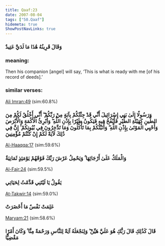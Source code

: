 ```yaml
---
title: Qaaf:23
date: 2007-08-04
tags: ["50.Qaaf"]
hidemeta: true 
ShowPostNavLinks: true 
---
```

### وَقَالَ قَرِينُهُ هَٰذَا مَا لَدَيَّ عَتِيدٌ
### meaning: 
Then his companion [angel] will say, ‘This is what is ready with me [of his record of deeds].’
### similar verses: 

[Ali Imran:49](/3/49) (sim:60.8%)

### وَرَسُولًا إِلَىٰ بَنِي إِسْرَائِيلَ أَنِّي قَدْ جِئْتُكُمْ بِآيَةٍ مِنْ رَبِّكُمْ ۖ أَنِّي أَخْلُقُ لَكُمْ مِنَ الطِّينِ كَهَيْئَةِ الطَّيْرِ فَأَنْفُخُ فِيهِ فَيَكُونُ طَيْرًا بِإِذْنِ اللَّهِ ۖ وَأُبْرِئُ الْأَكْمَهَ وَالْأَبْرَصَ وَأُحْيِي الْمَوْتَىٰ بِإِذْنِ اللَّهِ ۖ وَأُنَبِّئُكُمْ بِمَا تَأْكُلُونَ وَمَا تَدَّخِرُونَ فِي بُيُوتِكُمْ ۚ إِنَّ فِي ذَٰلِكَ لَآيَةً لَكُمْ إِنْ كُنْتُمْ مُؤْمِنِينَ

[Al-Haaqqa:17](/69/17) (sim:59.6%)

### وَالْمَلَكُ عَلَىٰ أَرْجَائِهَا ۚ وَيَحْمِلُ عَرْشَ رَبِّكَ فَوْقَهُمْ يَوْمَئِذٍ ثَمَانِيَةٌ

[Al-Fajr:24](/89/24) (sim:59.5%)

### يَقُولُ يَا لَيْتَنِي قَدَّمْتُ لِحَيَاتِي

[At-Takwir:14](/81/14) (sim:59.0%)

### عَلِمَتْ نَفْسٌ مَا أَحْضَرَتْ

[Maryam:21](/19/21) (sim:58.6%)

### قَالَ كَذَٰلِكِ قَالَ رَبُّكِ هُوَ عَلَيَّ هَيِّنٌ ۖ وَلِنَجْعَلَهُ آيَةً لِلنَّاسِ وَرَحْمَةً مِنَّا ۚ وَكَانَ أَمْرًا مَقْضِيًّا
